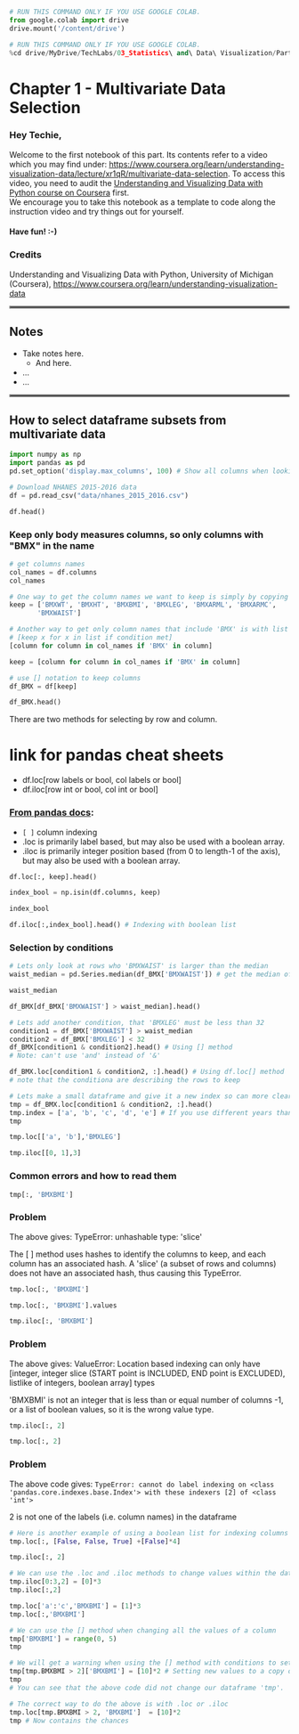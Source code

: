 ```python
# RUN THIS COMMAND ONLY IF YOU USE GOOGLE COLAB.
from google.colab import drive
drive.mount('/content/drive')
```


```python
# RUN THIS COMMAND ONLY IF YOU USE GOOGLE COLAB.
%cd drive/MyDrive/TechLabs/03_Statistics\ and\ Data\ Visualization/Part\ B\ -\ Multivariate\ Data
```

# Chapter 1 - Multivariate Data Selection
### Hey Techie,
Welcome to the first notebook of this part. Its contents refer to a video which you may find under: https://www.coursera.org/learn/understanding-visualization-data/lecture/xr1qR/multivariate-data-selection. To access this video, you need to audit the [Understanding and Visualizing Data with Python course on Coursera](https://www.coursera.org/learn/understanding-visualization-data) first.   
We encourage you to take this notebook as a template to code along the instruction video and try things out for yourself.
#### Have fun! :-)   
   
### Credits
Understanding and Visualizing Data with Python, University of Michigan (Coursera), https://www.coursera.org/learn/understanding-visualization-data
   
<hr style="border:2px solid gray"> </hr>   
   
## Notes

* Take notes here.
    * And here.
* ...
* ...

<hr style="border:2px solid gray"> </hr>   

## How to select dataframe subsets from multivariate data


```python
import numpy as np
import pandas as pd
pd.set_option('display.max_columns', 100) # Show all columns when looking at dataframe
```


```python
# Download NHANES 2015-2016 data
df = pd.read_csv("data/nhanes_2015_2016.csv")
```


```python
df.head()
```

### Keep only body measures columns, so only columns with "BMX" in the name


```python
# get columns names
col_names = df.columns
col_names
```


```python
# One way to get the column names we want to keep is simply by copying from the above output and storing in a list
keep = ['BMXWT', 'BMXHT', 'BMXBMI', 'BMXLEG', 'BMXARML', 'BMXARMC',
       'BMXWAIST']
```


```python
# Another way to get only column names that include 'BMX' is with list comprehension
# [keep x for x in list if condition met]
[column for column in col_names if 'BMX' in column]
```


```python
keep = [column for column in col_names if 'BMX' in column]
```


```python
# use [] notation to keep columns
df_BMX = df[keep]
```


```python
df_BMX.head()
```

There are two methods for selecting by row and column. 
# link for pandas cheat sheets
* df.loc[row labels or bool, col labels or bool]
* df.iloc[row int or bool, col int or bool]

### [From pandas docs](https://pandas.pydata.org/pandas-docs/stable/indexing.html]):  
* `[ ]` column indexing
* .loc is primarily label based, but may also be used with a boolean array.   
* .iloc is primarily integer position based (from 0 to length-1 of the axis), but may also be used with a boolean array.


```python
df.loc[:, keep].head()
```


```python
index_bool = np.isin(df.columns, keep)
```


```python
index_bool 
```


```python
df.iloc[:,index_bool].head() # Indexing with boolean list
```

### Selection by conditions


```python
# Lets only look at rows who 'BMXWAIST' is larger than the median
waist_median = pd.Series.median(df_BMX['BMXWAIST']) # get the median of 'BMXWAIST'
```


```python
waist_median
```


```python
df_BMX[df_BMX['BMXWAIST'] > waist_median].head()
```


```python
# Lets add another condition, that 'BMXLEG' must be less than 32
condition1 = df_BMX['BMXWAIST'] > waist_median
condition2 = df_BMX['BMXLEG'] < 32
df_BMX[condition1 & condition2].head() # Using [] method
# Note: can't use 'and' instead of '&'
```


```python
df_BMX.loc[condition1 & condition2, :].head() # Using df.loc[] method
# note that the conditiona are describing the rows to keep
```


```python
# Lets make a small dataframe and give it a new index so can more clearly see the differences between .loc and .iloc
tmp = df_BMX.loc[condition1 & condition2, :].head()
tmp.index = ['a', 'b', 'c', 'd', 'e'] # If you use different years than 2015-2016, this my give an error. Why?
tmp
```


```python
tmp.loc[['a', 'b'],'BMXLEG']
```


```python
tmp.iloc[[0, 1],3]
```

### Common errors and how to read them


```python
tmp[:, 'BMXBMI'] 
```

### Problem
The above gives: TypeError: unhashable type: 'slice' 

The [ ] method uses hashes to identify the columns to keep, and each column has an associated hash. A 'slice' (a subset of rows and columns) does not have an associated hash, thus causing this TypeError.


```python
tmp.loc[:, 'BMXBMI']
```


```python
tmp.loc[:, 'BMXBMI'].values
```


```python
tmp.iloc[:, 'BMXBMI']
```

### Problem
The above gives: ValueError: Location based indexing can only have [integer, integer slice (START point is INCLUDED, END point is EXCLUDED), listlike of integers, boolean array] types

'BMXBMI' is not an integer that is less than or equal number of columns -1, or a list of boolean values, so it is the wrong value type. 


```python
tmp.iloc[:, 2]
```


```python
tmp.loc[:, 2]
```

### Problem
The above code gives: ```TypeError: cannot do label indexing on <class 'pandas.core.indexes.base.Index'> with these indexers [2] of <class 'int'>```

2 is not one of the labels (i.e. column names) in the dataframe


```python
# Here is another example of using a boolean list for indexing columns
tmp.loc[:, [False, False, True] +[False]*4]
```


```python
tmp.iloc[:, 2]
```


```python
# We can use the .loc and .iloc methods to change values within the dataframe
tmp.iloc[0:3,2] = [0]*3
tmp.iloc[:,2]
```


```python
tmp.loc['a':'c','BMXBMI'] = [1]*3
tmp.loc[:,'BMXBMI']
```


```python
# We can use the [] method when changing all the values of a column
tmp['BMXBMI'] = range(0, 5)
tmp
```


```python
# We will get a warning when using the [] method with conditions to set new values in our dataframe
tmp[tmp.BMXBMI > 2]['BMXBMI'] = [10]*2 # Setting new values to a copy of tmp, but not tmp itself
tmp
# You can see that the above code did not change our dataframe 'tmp'.
```


```python
# The correct way to do the above is with .loc or .iloc
tmp.loc[tmp.BMXBMI > 2, 'BMXBMI']  = [10]*2
tmp # Now contains the chances
```
